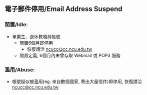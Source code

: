 ## 電子郵件停用/Email Address Suspend
### 閒置/Idle:
- 畢業生、退休教職員帳號
    - 閒置6個月即停用
        - 恢復請洽 ncucc@cc.ncu.edu.tw
    - 閒置定義, 6個月內未曾存取 Webmail 或 POP3 服務

### 濫用/Abuse:
  - 帳號疑似被濫用(eg. 來自數個國家, 寄出大量信件)即停用, 恢復請洽 ncucc@cc.ncu.edu.tw